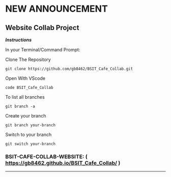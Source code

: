 # NEW ANNOUNCEMENT

## **Website Collab Project**

_**Instructions**_

In your Terminal/Command Prompt:

Clone The Repository
```Ins
git clone https://github.com/gb8462/BSIT_Cafe_Collab.git
```
Open With VScode
```Ins
code BSIT_Cafe_Collab
```
To list all branches
```Ins
git branch -a
```
Create your branch
```Ins
git branch your-branch
```
Switch to your branch
```Ins
git switch your-branch
```

### BSIT-CAFE-COLLAB-WEBSITE: ( https://gb8462.github.io/BSIT_Cafe_Collab/ )

---
